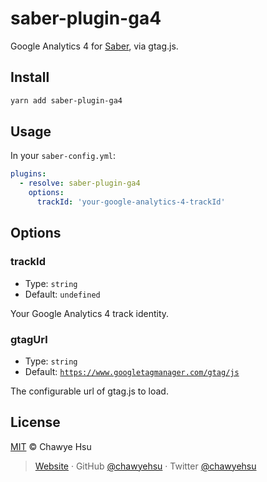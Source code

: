 # saber-plugin-ga4

Google Analytics 4 for [Saber](https://saber.land/), via gtag.js.

## Install

```bash
yarn add saber-plugin-ga4
```

## Usage

In your `saber-config.yml`:

```yml
plugins:
  - resolve: saber-plugin-ga4
    options:
      trackId: 'your-google-analytics-4-trackId'
```

## Options

### trackId

- Type: `string`
- Default: `undefined`

Your Google Analytics 4 track identity.

### gtagUrl

- Type: `string`
- Default: [`https://www.googletagmanager.com/gtag/js`](https://www.googletagmanager.com/gtag/js)

The configurable url of gtag.js to load.

## License

[MIT](LICENSE) © Chawye Hsu

> [Website](https://chawyehsu.com) · GitHub [@chawyehsu](https://github.com/chawyehsu) · Twitter [@chawyehsu](https://twitter.com/chawyehsu)
